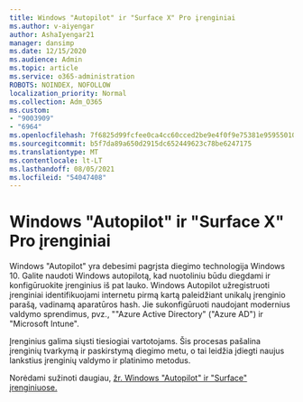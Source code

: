 ```yaml
---
title: Windows "Autopilot" ir "Surface X" Pro įrenginiai
ms.author: v-aiyengar
author: AshaIyengar21
manager: dansimp
ms.date: 12/15/2020
ms.audience: Admin
ms.topic: article
ms.service: o365-administration
ROBOTS: NOINDEX, NOFOLLOW
localization_priority: Normal
ms.collection: Adm_O365
ms.custom:
- "9003909"
- "6964"
ms.openlocfilehash: 7f6825d99fcfee0ca4cc60cced2be9e4f0f9e75381e9595501072eb7dfad1698
ms.sourcegitcommit: b5f7da89a650d2915dc652449623c78be6247175
ms.translationtype: MT
ms.contentlocale: lt-LT
ms.lasthandoff: 08/05/2021
ms.locfileid: "54047408"
---
```

# <a name="windows-autopilot-and-surface-x-pro-devices"></a>Windows "Autopilot" ir "Surface X" Pro įrenginiai

Windows "Autopilot" yra debesimi pagrįsta diegimo technologija Windows 10. Galite naudoti Windows autopilotą, kad nuotoliniu būdu diegdami ir konfigūruokite įrenginius iš pat lauko. Windows Autopilot užregistruoti įrenginiai identifikuojami internetu pirmą kartą paleidžiant unikalų įrenginio parašą, vadinamą aparatūros hash. Jie sukonfigūruoti naudojant modernius valdymo sprendimus, pvz., ""Azure Active Directory" ("Azure AD") ir "Microsoft Intune".

Įrenginius galima siųsti tiesiogiai vartotojams. Šis procesas pašalina įrenginių tvarkymą ir paskirstymą diegimo metu, o tai leidžia įdiegti naujus lankstius įrenginių valdymo ir platinimo metodus.

Norėdami sužinoti daugiau, [žr. Windows "Autopilot" ir "Surface" įrenginiuose.](https://go.microsoft.com/fwlink/?linkid=2135712)
